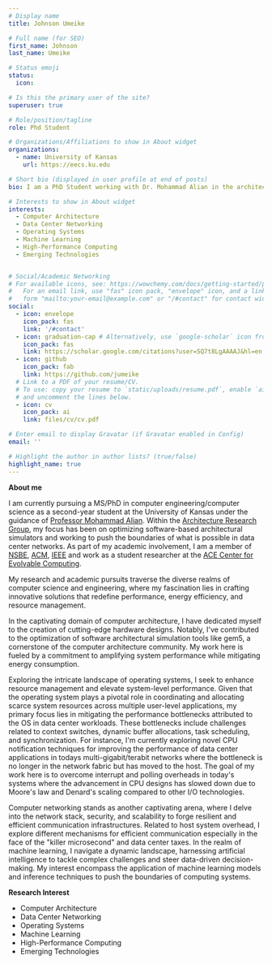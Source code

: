 ```yaml
---
# Display name
title: Johnson Umeike

# Full name (for SEO)
first_name: Johnson
last_name: Umeike

# Status emoji
status:
  icon:

# Is this the primary user of the site?
superuser: true

# Role/position/tagline
role: Phd Student

# Organizations/Affiliations to show in About widget
organizations:
  - name: University of Kansas
    url: https://eecs.ku.edu

# Short bio (displayed in user profile at end of posts)
bio: I am a PhD Student working with Dr. Mohammad Alian in the architecture research group in the University of Kansas.

# Interests to show in About widget
interests:
  - Computer Architecture
  - Data Center Networking
  - Operating Systems
  - Machine Learning
  - High-Performance Computing
  - Emerging Technologies


# Social/Academic Networking
# For available icons, see: https://wowchemy.com/docs/getting-started/page-builder/#icons
#   For an email link, use "fas" icon pack, "envelope" icon, and a link in the
#   form "mailto:your-email@example.com" or "/#contact" for contact widget.
social:
  - icon: envelope
    icon_pack: fas
    link: '/#contact'
  - icon: graduation-cap # Alternatively, use `google-scholar` icon from `ai` icon pack
    icon_pack: fas
    link: https://scholar.google.com/citations?user=5Q7t8LgAAAAJ&hl=en
  - icon: github
    icon_pack: fab
    link: https://github.com/jumeike
  # Link to a PDF of your resume/CV.
  # To use: copy your resume to `static/uploads/resume.pdf`, enable `ai` icons in `params.yaml`,
  # and uncomment the lines below.
  - icon: cv
    icon_pack: ai
    link: files/cv/cv.pdf

# Enter email to display Gravatar (if Gravatar enabled in Config)
email: ''

# Highlight the author in author lists? (true/false)
highlight_name: true
---
```


**About me**

I am currently pursuing a MS/PhD in computer engineering/computer science as a second-year student at the University of Kansas under the guidance of [Professor Mohammad Alian](https://alian-eecs.ku.edu). Within the [Architecture Research Group](https://arg.ku.edu/), my focus has been on optimizing software-based architectural simulators and working to push the boundaries of what is possible in data center networks. As part of my academic involvement, I am a member of [NSBE](https://www.nsbe.org/), [ACM](https://www.acm.org/), [IEEE](https://www.ieee.org/) and work as a student researcher at the [ACE Center for Evolvable Computing](https://acecenter.grainger.illinois.edu/).

My research and academic pursuits traverse the diverse realms of computer science and engineering, where my fascination lies in crafting innovative solutions that redefine performance, energy efficiency, and resource management.

In the captivating domain of computer architecture, I have dedicated myself to the creation of cutting-edge hardware designs. Notably, I've contributed to the optimization of software architectural simulation tools like gem5, a cornerstone of the computer architecture community. My work here is fueled by a commitment to amplifying system performance while mitigating energy consumption.

Exploring the intricate landscape of operating systems, I seek to enhance resource management and elevate system-level performance. Given that the operating system plays a pivotal role in coordinating and allocating scarce system resources across multiple user-level applications, my primary focus lies in mitigating the performance bottlenecks attributed to the OS in data center workloads. These bottlenecks include challenges related to context switches, dynamic buffer allocations, task scheduling, and synchronization. For instance, I'm currently exploring novel CPU notification techniques for improving the performance of data center applications in todays multi-gigabit/terabit networks where the bottleneck is no longer in the network fabric but has moved to the host. The goal of my work here is to overcome interrupt and polling overheads in today's systems where the advancement in CPU designs has slowed down due to Moore's law and Denard's scaling compared to other I/O technologies.

Computer networking stands as another captivating arena, where I delve into the network stack, security, and scalability to forge resilient and efficient communication infrastructures. Related to host system overhead, I explore different mechanisms for efficient communication especially in the face of the "killer microsecond" and data center taxes. In the realm of machine learning, I navigate a dynamic landscape, harnessing artificial intelligence to tackle complex challenges and steer data-driven decision-making. My interest encompass the application of machine learning models and inference techniques to push the boundaries of computing systems.

**Research Interest**

* Computer Architecture
* Data Center Networking
* Operating Systems
* Machine Learning
* High-Performance Computing
* Emerging Technologies
